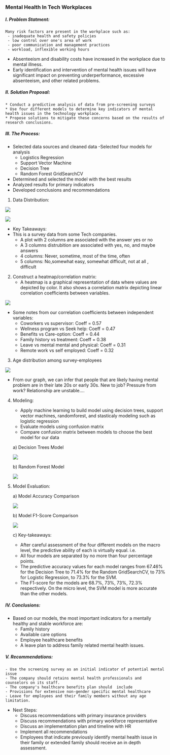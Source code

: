 ### Mental Health In Tech Workplaces
##### I. Problem Statment:
    Many risk factors are present in the workplace such as: 
     - inadequate health and safety policies 
     - low control over one's area of work 
     - poor communication and management practices
     - workload, inflexible working hours
   * Absenteeism and disability costs have increased in the workplace due to mental illness. 
   * Early identification and intervention of mental health issues will have significant impact on preventing underperformance, excessive absenteeism, and other related problems.

##### II. Solution Proposal:
    * Conduct a predictive analysis of data from pre-screening surveys
    * Use four different models to determine key indicators of mental health issues in the technology workplace.
    * Propose solutions to mitigate these concerns based on the results of research conclusions.

##### III. The Process:
  - Selected data sources and cleaned data
  -Selected four models for analysis
    + Logistics Regression
    + Support Vector Machine
    + Decision Tree
    + Random Forest GridSearchCV
  - Determined and selected the model with the best results
  - Analyzed results for primary indicators
  - Developed conclusions and recommendations
1. Data Distribution:

![](images/FeaturesDistributions.png)

![](images/FeatureDistribution2.png)

* Key Takeaways:
 * This is a survey data from some Tech companies.
     - A plot with 2 columns are associated with the answer yes or no
     - A 3 columns distrubition are associated with yes, no, and maybe answers
     - 4 columns: Never, sometime, most of the time, often
     - 5 columns: No,somewhat easy, somewhat difficult, not at all , difficult

2. Construct a heatmap/correlation matrix:
    * A heatmap is a graphical representation of data where values are depicted by color. It also shows a correlation matrix depicting linear correlation coefficients between variables.

![](images/HeatMap.png)

* Some notes from our correlation coefficients between independent variables:
    * Coworkers vs supervisor: Coeff = 0.57
    * Wellness program vs Seek help: Coeff = 0.47
    * Benefits vs Care-option: Coeff = 0.44
    * Family history vs treatment: Coeff = 0.38
    * Leave vs mental mental and physical: Coeff = 0.31
    * Remote work vs self employed: Coeff = 0.32

3. Age distribution among survey-employees

![](images/age_distribution.png)

* From our graph, we can infer that people that are likely having mental problem are in their late 20s or early 30s. New to job? Pressure from work? Relationship are unstable....

4. Modeling:
    * Apply machine learning to build model using decision trees, support vector machines, randomforest, and stasticaly modeling such as logistic regression
    * Evaluate models using confusion matrix
    * Compare confusion matrix between models to choose the best model for our data
    
    a) Decision Trees Model
    
    ![](images/ProbabilitySeekingTreatment.png)
    
    b) Random Forest Model
    
    ![](images/RandomForest_OrderImportant.png)
    
5. Model Evaluation:

    a) Model Accuracy Comparison
    
    ![](images/ModelComparasion_Accuracy.png)
    
    b) Model F1-Score Comparison
    
    ![](images/F1ScoreComparison.png)
    
    c) Key-takeaways:
    
    * After careful assessment of the four different models on the macro level, the predictive ability of each is virtually equal. i.e.
    * All four models are separated by no more than four percentage points.
    * The predictive accuracy values for each model ranges from 67.46% for the Decision Tree to 71.4% for the Random GridSearchCV, to 73% for Logistic Regression, to 73.3% for the SVM. 
    * The F1-score for the models are 68.7%, 73%, 73%, 72.3% respectively. On the micro level, the SVM model is more accurate than the other models.

##### IV. Conclusions:
  - Based on our models, the most important indicators for a mentally healthy and stable workforce are:
      + Family history
      + Available care options
      + Employee healthcare benefits
      + A leave plan to address family related mental health issues. 

##### V. Recommendations:
    - Use the screening survey as an initial indicator of potential mental issue
    - The company should retains mental health professionals and counselors on its staff.
    - The company's healthcare benefits plan should  include
    - Provisions for extensive non-gender specific mental healthcare
    - Leave for employees and their family members without any age limitation.
 
 * Next Steps:
    - Discuss recommendations with primary insurance providers
    - Discuss recommendations with primary workforce representative
    - Discuss an implementation plan and timeline with HR
    - Implement all recommendations
    - Employees that indicate previously identify mental health issue in their family or extended family should receive an in depth assessment.


    
